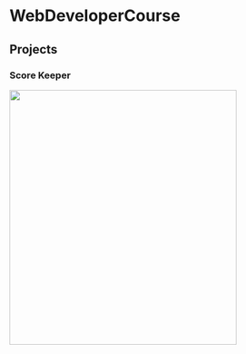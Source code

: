 # WebDeveloperCourse
## Projects
### Score Keeper
<img src="https://github.com/czaacza/WebDeveloperCourse/blob/master/img/scorekeeper.PNG" width="400" height="449"/>
